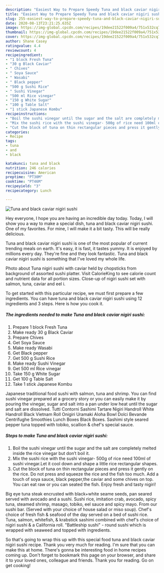 ```yaml
---
description: "Easiest Way to Prepare Speedy Tuna and black caviar nigiri sushi"
title: "Easiest Way to Prepare Speedy Tuna and black caviar nigiri sushi"
slug: 255-easiest-way-to-prepare-speedy-tuna-and-black-caviar-nigiri-sushi
date: 2020-08-13T23:21:25.635Z
image: https://img-global.cpcdn.com/recipes/19dee21522f009a4/751x532cq70/tuna-and-black-caviar-nigiri-sushi-recipe-main-photo.jpg
thumbnail: https://img-global.cpcdn.com/recipes/19dee21522f009a4/751x532cq70/tuna-and-black-caviar-nigiri-sushi-recipe-main-photo.jpg
cover: https://img-global.cpcdn.com/recipes/19dee21522f009a4/751x532cq70/tuna-and-black-caviar-nigiri-sushi-recipe-main-photo.jpg
author: Shane Casey
ratingvalue: 4.4
reviewcount: 4
recipeingredient:
- "1 block Fresh Tuna"
- "30 g Black Caviar"
- " Chives"
- " Soya Sauce"
- " Wasabi"
- " Black pepper"
- "500 g Sushi Rice"
- " Sushi Vinegar"
- "500 ml Rice vinegar"
- "150 g White Sugar"
- "100 g Table Salt"
- "1 stick Japanese Kombu"
recipeinstructions:
- "Boil the sushi vinegar until the sugar and the salt are completely melted inside the rice vinegar but don’t boil it."
- "Mix the sushi rice with the sushi vinegar- 500g of rice need 100ml of sushi vinegar.Let it cool down and shape a little rice rectangular shapes."
- "Cut the block of tuna on thin rectangular pieces and press it gently on the rice. Do not press and squeeze the rice and the fish too much. Add a touch of soya sauce, black pepper,the caviar and some chives on top. You can eat raw or you can seated the fish. Enjoy fresh and tasty nigiri!"
categories:
- Recipe
tags:
- tuna
- and
- black

katakunci: tuna and black 
nutrition: 246 calories
recipecuisine: American
preptime: "PT30M"
cooktime: "PT46M"
recipeyield: "3"
recipecategory: Lunch

---
```



![Tuna and black caviar nigiri sushi](https://img-global.cpcdn.com/recipes/19dee21522f009a4/751x532cq70/tuna-and-black-caviar-nigiri-sushi-recipe-main-photo.jpg)

Hey everyone, I hope you are having an incredible day today. Today, I will show you a way to make a special dish, tuna and black caviar nigiri sushi. One of my favorites. For mine, I will make it a bit tasty. This will be really delicious.

Tuna and black caviar nigiri sushi is one of the most popular of current trending meals on earth. It's easy, it is fast, it tastes yummy. It is enjoyed by millions every day. They're fine and they look fantastic. Tuna and black caviar nigiri sushi is something that I've loved my whole life.

Photo about Tuna nigiri sushi with caviar held by chopsticks from background of assorted sushi platter. Visit CalorieKing to see calorie count and nutrient data for all portion sizes. Close-up of nigiri sushi set with salmon, tuna, caviar and eel i.


To get started with this particular recipe, we must first prepare a few ingredients. You can have tuna and black caviar nigiri sushi using 12 ingredients and 3 steps. Here is how you cook it.

<!--inarticleads1-->

##### The ingredients needed to make Tuna and black caviar nigiri sushi:

1. Prepare 1 block Fresh Tuna
1. Make ready 30 g Black Caviar
1. Prepare  Chives
1. Get  Soya Sauce
1. Make ready  Wasabi
1. Get  Black pepper
1. Get 500 g Sushi Rice
1. Make ready  Sushi Vinegar
1. Get 500 ml Rice vinegar
1. Take 150 g White Sugar
1. Get 100 g Table Salt
1. Take 1 stick Japanese Kombu


Japanese traditional food sushi with salmon, tuna and shrimp. You can find sushi vinegar prepared at a grocery story or you can easily make it by pouring the vinegar, sugar and salt into a pan under low heat until the sugar and salt are dissolved. Tutti Contorni Sashimi Tartare Nigiri Handroll White Handroll Black Vietnam Roll Onigiri Uramaki Aloha Bowl Dolci Bevande Centrifughe Smoothies Lunch Boxes Black Boxes. Sashimi style seared pepper tuna topped with tobiko, scallion &amp; chef&#39;s special sauce. 

<!--inarticleads2-->

##### Steps to make Tuna and black caviar nigiri sushi:

1. Boil the sushi vinegar until the sugar and the salt are completely melted inside the rice vinegar but don’t boil it.
1. Mix the sushi rice with the sushi vinegar- 500g of rice need 100ml of sushi vinegar.Let it cool down and shape a little rice rectangular shapes.
1. Cut the block of tuna on thin rectangular pieces and press it gently on the rice. Do not press and squeeze the rice and the fish too much. Add a touch of soya sauce, black pepper,the caviar and some chives on top. You can eat raw or you can seated the fish. Enjoy fresh and tasty nigiri!


Big eye tuna steak encrusted with black+white seame seeds, pan seared served with avocado and a sushi. Sushi rice, imitation crab, avocado, spicy tuna, steamed shrimp, masago, tobiko, eel sauce and spicy mayo. From our sushi bar. (Served with your choice of house salad or miso soup). Chef&#39;s choice of fresh fish &amp; seafood of the day served on a bed of sushi rice. Tuna, salmon, whitefish, &amp; krabstick sashimi combined with chef&#39;s choice of nigiri sushi &amp; a California roll. &#34;Battleship sushi&#34; - round sushi which is wrapped with seaweed and topped with ingredients. 

So that's going to wrap this up with this special food tuna and black caviar nigiri sushi recipe. Thank you very much for reading. I'm sure that you can make this at home. There's gonna be interesting food in home recipes coming up. Don't forget to bookmark this page on your browser, and share it to your loved ones, colleague and friends. Thank you for reading. Go on get cooking!

